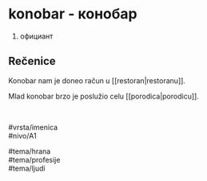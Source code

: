 # konobar - конобар

1. официант  

## Rečenice

Konobar nam je doneo račun u [[restoran|restoranu]].  

Mlad konobar brzo je poslužio celu [[porodica|porodicu]].  

<br>

#vrsta/imenica  
#nivo/A1  

#tema/hrana  
#tema/profesije  
#tema/ljudi
